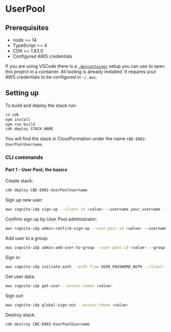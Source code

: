 # UserPool

## Prerequisites
* node >= 14
* TypeScript >= 4
* CDK == 1.83.0
* Configured AWS credentials

If you are using VSCode there is a [`.devcontainer`](https://github.com/awons/cbe-e002/tree/main/.devcontainer) setup you can use to open this project in a container. All tooling is already installed. It requires your AWS credentials to be configured in `~/.aws`.

## Setting up

To build and deploy the stack run:
```bash
cd cdk
npm install
npm run build
cdk deploy STACK-NAME
```

You will find the stack in CloudFormation under the name `CBE-E002-UserPoolUsername`.

### CLI commands

#### Part 1 - User Pool; the basics

Create stack:
```bash
cdk deploy CBE-E002-UserPoolUsername
```

Sign up new user:
```bash
aws cognito-idp sign-up --client-id <value> --username your_username --password 123456qwerty
```

Confirm sign up by User Pool administrator:
```bash
aws cognito-idp admin-confirm-sign-up --user-pool-id <value> --username your_username
```

Add user to a group:
```bash
aws cognito-idp admin-add-user-to-group --user-pool-id <value> --group-name myusergroup1 --username your_username
```

Sign in:
```bash
aws cognito-idp initiate-auth --auth-flow USER_PASSWORD_AUTH --client-id <value> --auth-parameters USERNAME=your_username,PASSWORD=123456qwerty
```

Get user data:
```bash
aws cognito-idp get-user --access-token <value>
```

Sign out:
```bash
aws cognito-idp global-sign-out --access-token <value>
```

Destroy stack:
```bash
cdk destroy CBE-E002-UserPoolUsername
```
